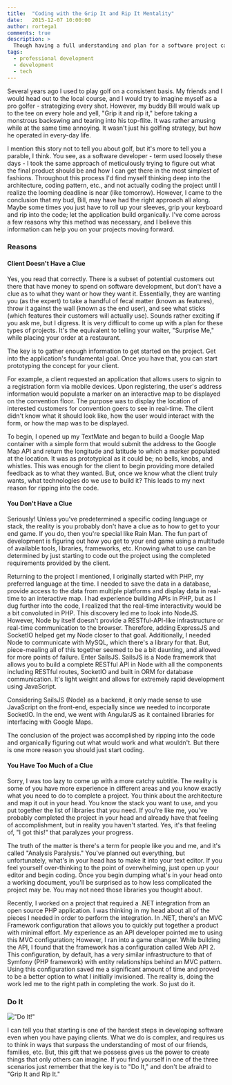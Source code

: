 ```yaml
---
title:  "Coding with the Grip It and Rip It Mentality"
date:   2015-12-07 10:00:00
author: rortega1
comments: true
description: >
  Though having a full understanding and plan for a software project can be very efficient in theory, sometimes you just have to tear into the code and figure it out as you go.  You can read about some of the benefits of a "Grip It and Rip It" mentality and situations that warrant that methodology. 
tags:
  - professional development
  - development
  - tech
---
```


Several years ago I used to play golf on a consistent basis.  My friends and I would head out to the local course, and I would try to imagine myself as a pro golfer - strategizing every shot.  However, my buddy Bill would walk up to the tee on every hole and yell, "Grip it and rip it," before taking a monstrous backswing and tearing into his top-flite.  It was rather amusing while at the same time annoying.  It wasn't just his golfing strategy, but how he operated in every-day life.

I mention this story not to tell you about golf, but it's more to tell you a parable, I think.  You see, as a software developer - term used loosely these days - I took the same approach of meticulously trying to figure out what the final product should be and how I can get there in the most simplest of fashions.  Throughout this process I'd find myself thinking deep into the architecture, coding pattern, etc., and not actually coding the project until I realize the looming deadline is near (like tomorrow).  However, I came to the conclusion that my bud, Bill, may have had the right approach all along.  Maybe some times you just have to roll up your sleeves, grip your keyboard and rip into the code; let the application build organically.  I've come across a few reasons why this method was necessary, and I believe this information can help you on your projects moving forward.

### Reasons

#### Client Doesn't Have a Clue

Yes, you read that correctly.  There is a subset of potential customers out there that have money to spend on software development, but don't have a clue as to what they want or how they want it.  Essentially, they are wanting you (as the expert) to take a handful of fecal matter (known as features), throw it against the wall (known as the end user), and see what sticks (which features their customers will actually use).  Sounds rather exciting if you ask me, but I digress.  It is very difficult to come up with a plan for these types of projects.  It's the equivalent to telling your waiter, "Surprise Me," while placing your order at a restaurant.

The key is to gather enough information to get started on the project.  Get into the application's fundamental goal.  Once you have that, you can start prototyping the concept for your client.

For example, a client requested an application that allows users to signin to a registration form via mobile devices.  Upon registering, the user's address information would populate a marker on an interactive map to be displayed on the convention floor.  The purpose was to display the location of interested customers for convention goers to see in real-time.  The client didn't know what it should look like, how the user would interact with the form, or how the map was to be displayed.

To begin, I opened up my TextMate and began to build a Google Map container with a simple form that would submit the address to the Google Map API and return the longitude and latitude to which a marker populated at the location.  It was as prototypical as it could be; no bells, knobs, and whistles.  This was enough for the client to begin providing more detailed feedback as to what they wanted.  But, once we know what the client truly wants, what technologies do we use to build it?  This leads to my next reason for ripping into the code.

#### You Don't Have a Clue

Seriously!  Unless you've predetermined a specific coding language or stack, the reality is you probably don't have a clue as to how to get to your end game.  If you do, then you're special like Rain Man.  The fun part of development is figuring out how you get to your end game using a multitude of available tools, libraries, frameworks, etc.  Knowing what to use can be determined by just starting to code out the project using the completed requirements provided by the client.

Returning to the project I mentioned, I originally started with PHP, my preferred language at the time.  I needed to save the data in a database, provide access to the data from multiple platforms and display data in real-time to an interactive map.  I had experience building APIs in PHP, but as I dug further into the code, I realized that the real-time interactivity would be a bit convoluted in PHP.  This discovery led me to look into NodeJS.  However, Node by itself doesn't provide a RESTful-API-like infrastructure or real-time communication to the browser.  Therefore, adding ExpressJS and SocketIO helped get my Node closer to that goal.  Additionally, I needed Node to communicate with MySQL, which there's a library for that.  But, piece-mealing all of this together seemed to be a bit daunting, and allowed for more points of failure.  Enter SailsJS.  SailsJS is a Node framework that allows you to build a complete RESTful API in Node with all the components including RESTful routes, SocketIO and built in ORM for database communication.  It's light weight and allows for extremely rapid development using JavaScript.

Considering SailsJS (Node) as a backend, it only made sense to use JavaScript on the front-end, especially since we needed to incorporate SocketIO.  In the end, we went with AngularJS as it contained libraries for interfacing with Google Maps.

The conclusion of the project was accomplished by ripping into the code and organically figuring out what would work and what wouldn't.  But there is one more reason you should just start coding.

#### You Have Too Much of a Clue

Sorry, I was too lazy to come up with a more catchy subtitle.  The reality is some of you have more experience in different areas and you know exactly what you need to do to complete a project.  You think about the architecture and map it out in your head.  You know the stack you want to use, and you put together the list of libraries that you need.  If you're like me, you've probably completed the project in your head and already have that feeling of accomplishment, but in reality you haven't started.  Yes, it's that feeling of, "I got this!" that paralyzes your progress.

The truth of the matter is there's a term for people like you and me, and it's called "Analysis Paralysis."  You've planned out everything, but unfortunately, what's in your head has to make it into your text editor.  If you feel yourself over-thinking to the point of overwhelming, just open up your editor and begin coding.  Once you begin dumping what's in your head onto a working document, you'll be surprised as to how less complicated the project may be.  You may not need those libraries you thought about.

Recently, I worked on a project that required a .NET integration from an open source PHP application.  I was thinking in my head about all of the pieces I needed in order to perform the integration.  In .NET, there's an MVC Framework configuration that allows you to quickly put together a product with minimal effort.  My experience as an API developer pointed me to using this MVC configuration; However, I ran into a game changer.  While building the API, I found that the framework has a configuration called Web API 2.  This configuration, by default, has a very similar infrastructure to that of Symfony (PHP framework) with entity relationships behind an MVC pattern.  Using this configuration saved me a significant amount of time and proved to be a better option to what I initially invisioned.  The reality is, doing the work led me to the right path in completing the work.  So just do it.

### Do It

<div class="flex justify-center items-center">

!["Do It!"](/static/img/doit.png)

</div>
I can tell you that starting is one of the hardest steps in developing software even when you have paying clients.  What we do is complex, and requires us to think in ways that surpass the understanding of most of our friends, families, etc.  But, this gift that we possess gives us the power to create things that only others can imagine.  If you find yourself in one of the three scenarios just remember that the key is to "Do It," and don't be afraid to "Grip It and Rip It."
